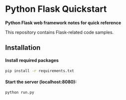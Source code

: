 # Python Flask Quickstart
**Python Flask web framework notes for quick reference**

This repository contains Flask-related code samples.

## Installation

#### Install required packages
```sh
pip install -r requirements.txt
```

#### Start the server (localhost:8080):
```sh
python run.py
```
